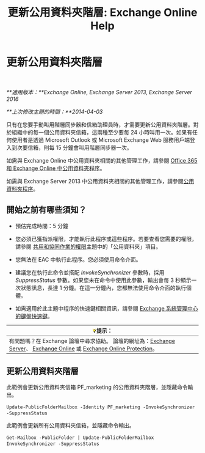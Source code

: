 ﻿---
title: '更新公用資料夾階層: Exchange Online Help'
TOCTitle: 更新公用資料夾階層
ms:assetid: a7b2fb51-0207-4d7d-938d-466ae110bb90
ms:mtpsurl: https://technet.microsoft.com/zh-tw/library/JJ945055(v=EXCHG.150)
ms:contentKeyID: 52062386
ms.date: 05/23/2018
mtps_version: v=EXCHG.150
ms.translationtype: MT
---

# 更新公用資料夾階層

 

_**適用版本：**Exchange Online, Exchange Server 2013, Exchange Server 2016_

_**上次修改主題的時間：**2014-04-03_

只有在您要手動叫用階層同步器和信箱助理員時，才需要更新公用資料夾階層。對於組織中的每一個公用資料夾信箱，這兩種至少要每 24 小時叫用一次。如果有任何使用者是透過 Microsoft Outlook 或 Microsoft Exchange Web 服務用戶端登入到次要信箱，則每 15 分鐘會叫用階層同步器一次。

如需與 Exchange Online 中公用資料夾相關的其他管理工作，請參閱 [Office 365 和 Exchange Online 中公用資料夾程序](https://technet.microsoft.com/zh-tw/library/jj966272\(v=exchg.150\))。

如需與 Exchange Server 2013 中公用資料夾相關的其他管理工作，請參閱[公用資料夾程序](public-folder-procedures-exchange-2013-help.md)。

## 開始之前有哪些須知？

  - 預估完成時間：5 分鐘

  - 您必須已獲指派權限，才能執行此程序或這些程序。若要查看您需要的權限，請參閱 [共用和協同作業的權限](sharing-and-collaboration-permissions-exchange-2013-help.md)主題中的「公用資料夾」項目。

  - 您無法在 EAC 中執行此程序。您必須使用命令介面。

  - 建議您在執行此命令並搭配 *InvokeSynchronizer* 參數時，採用 *SuppressStatus* 參數。如果您未在命令中使用此參數，輸出會每 3 秒顯示一次狀態訊息，長達 1 分鐘。在這一分鐘內，您都無法使用命令介面的執行個體。

  - 如需適用於此主題中程序的快速鍵相關資訊，請參閱 [Exchange 系統管理中心的鍵盤快速鍵](keyboard-shortcuts-in-the-exchange-admin-center-exchange-online-protection-help.md)。

<table>
<thead>
<tr class="header">
<th><img src="images/Bb124558.tip(EXCHG.150).gif" title="提示" alt="提示" />提示：</th>
</tr>
</thead>
<tbody>
<tr class="odd">
<td>有問題嗎？在 Exchange 論壇中尋求協助。 論壇的網址為：<a href="https://go.microsoft.com/fwlink/p/?linkid=60612">Exchange Server</a>、 <a href="https://go.microsoft.com/fwlink/p/?linkid=267542">Exchange Online</a> 或 <a href="https://go.microsoft.com/fwlink/p/?linkid=285351">Exchange Online Protection</a>。</td>
</tr>
</tbody>
</table>


## 更新公用資料夾階層

此範例會更新公用資料夾信箱 PF\_marketing 的公用資料夾階層，並隱藏命令輸出。

    Update-PublicFolderMailbox -Identity PF_marketing -InvokeSynchronizer -SuppressStatus

此範例會更新所有公用資料夾信箱，並隱藏命令輸出。

    Get-Mailbox -PublicFolder | Update-PublicFolderMailbox InvokeSynchronizer -SuppressStatus

